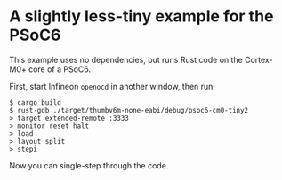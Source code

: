 # A slightly less-tiny example for the PSoC6

This example uses no dependencies, but runs Rust code on the Cortex-M0+ core
of a PSoC6.

First, start Infineon `openocd` in another window, then run:

```console
$ cargo build
$ rust-gdb ./target/thumbv6m-none-eabi/debug/psoc6-cm0-tiny2
> target extended-remote :3333
> monitor reset halt
> load
> layout split
> stepi
```

Now you can single-step through the code.